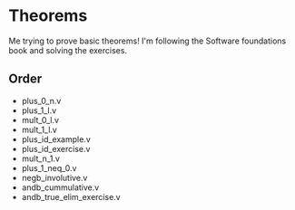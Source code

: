 # Theorems
Me trying to prove basic theorems! I'm following the Software foundations book and solving the exercises.

## Order
* plus_0_n.v
* plus_1_l.v
* mult_0_l.v
* mult_1_l.v
* plus_id_example.v
* plus_id_exercise.v
* mult_n_1.v
* plus_1_neq_0.v
* negb_involutive.v
* andb_cummulative.v
* andb_true_elim_exercise.v
